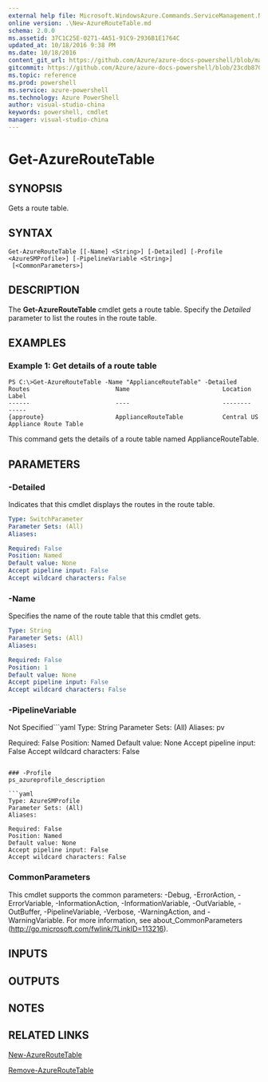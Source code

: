 ```yaml
---
external help file: Microsoft.WindowsAzure.Commands.ServiceManagement.Network.dll-Help.xml
online version: .\New-AzureRouteTable.md
schema: 2.0.0
ms.assetid: 37C1C25E-0271-4A51-91C9-2936B1E1764C
updated_at: 10/18/2016 9:38 PM
ms.date: 10/18/2016
content_git_url: https://github.com/Azure/azure-docs-powershell/blob/master/azureps-cmdlets-docs/ServiceManagement/Azure.Networking/v1.6.1/Get-AzureRouteTable.md
gitcommit: https://github.com/Azure/azure-docs-powershell/blob/23cdb8705d4ab9807c0e21b238f3b134a7d49c7d/azureps-cmdlets-docs/ServiceManagement/Azure.Networking/v1.6.1/Get-AzureRouteTable.md
ms.topic: reference
ms.prod: powershell
ms.service: azure-powershell
ms.technology: Azure PowerShell
author: visual-studio-china
keywords: powershell, cmdlet
manager: visual-studio-china
---
```


# Get-AzureRouteTable

## SYNOPSIS
Gets a route table.

## SYNTAX

```
Get-AzureRouteTable [[-Name] <String>] [-Detailed] [-Profile <AzureSMProfile>] [-PipelineVariable <String>]
 [<CommonParameters>]
```

## DESCRIPTION
The **Get-AzureRouteTable** cmdlet gets a route table.
Specify the *Detailed* parameter to list the routes in the route table.

## EXAMPLES

### Example 1: Get details of a route table
```
PS C:\>Get-AzureRouteTable -Name "ApplianceRouteTable" -Detailed
Routes                        Name                          Location                      Label
------                        ----                          --------                      -----
{approute}                    ApplianceRouteTable           Central US                    Appliance Route Table
```

This command gets the details of a route table named ApplianceRouteTable.

## PARAMETERS

### -Detailed
Indicates that this cmdlet displays the routes in the route table.

```yaml
Type: SwitchParameter
Parameter Sets: (All)
Aliases: 

Required: False
Position: Named
Default value: None
Accept pipeline input: False
Accept wildcard characters: False
```

### -Name
Specifies the name of the route table that this cmdlet gets.

```yaml
Type: String
Parameter Sets: (All)
Aliases: 

Required: False
Position: 1
Default value: None
Accept pipeline input: False
Accept wildcard characters: False
```

### -PipelineVariable
Not Specified```yaml
Type: String
Parameter Sets: (All)
Aliases: pv

Required: False
Position: Named
Default value: None
Accept pipeline input: False
Accept wildcard characters: False
```

### -Profile
ps_azureprofile_description

```yaml
Type: AzureSMProfile
Parameter Sets: (All)
Aliases: 

Required: False
Position: Named
Default value: None
Accept pipeline input: False
Accept wildcard characters: False
```

### CommonParameters
This cmdlet supports the common parameters: -Debug, -ErrorAction, -ErrorVariable, -InformationAction, -InformationVariable, -OutVariable, -OutBuffer, -PipelineVariable, -Verbose, -WarningAction, and -WarningVariable. For more information, see about_CommonParameters (http://go.microsoft.com/fwlink/?LinkID=113216).

## INPUTS

## OUTPUTS

## NOTES

## RELATED LINKS

[New-AzureRouteTable](.\New-AzureRouteTable.md)

[Remove-AzureRouteTable](.\Remove-AzureRouteTable.md)


